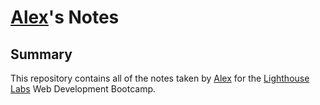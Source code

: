 # [Alex](https://github.com/kowo0403hk)'s Notes

## Summary
This repository contains all of the notes taken by [Alex](https://github.com/kowo0403hk) for the [Lighthouse Labs](https://www.lighthouselabs.ca/) Web Development Bootcamp.
